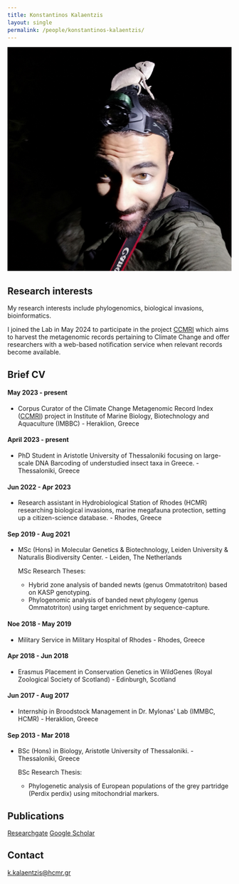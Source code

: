 ```yaml
---
title: Konstantinos Kalaentzis
layout: single
permalink: /people/konstantinos-kalaentzis/
---
```


![Photo of Konstantinos Kalaentzis](people_konstantinoskalaentzis2.jpg)


## Research interests

My research interests include phylogenomics, biological invasions, bioinformatics. 

I joined the Lab in May 2024 to participate in the project [CCMRI](http://ccmri.hcmr.gr/) which aims to harvest the metagenomic records pertaining to Climate Change and offer researchers with a web-based notification service when relevant records become available.

## Brief CV


#### May 2023 - present

  * Corpus Curator of the Climate Change Metagenomic Record Index ([CCMRI](http://ccmri.hcmr.gr/)) project in Institute of Marine Biology, Biotechnology and Aquaculture (IMBBC) - Heraklion, Greece 

  
#### April 2023 - present

  * PhD Student in Aristotle University of Thessaloniki focusing on large-scale DNA Barcoding of understudied insect taxa in Greece. - Thessaloniki, Greece 


#### Jun 2022 - Apr 2023

  * Research assistant in Hydrobiological Station of Rhodes (HCMR) researching biological invasions, marine megafauna protection, setting up a citizen-science database. - Rhodes, Greece 
  
  
#### Sep 2019 - Aug 2021
  * MSc (Hons) in Molecular Genetics & Biotechnology, Leiden University & Naturalis Biodiversity Center. - Leiden, The Netherlands
 
    MSc Research Theses:
    - Hybrid zone analysis of banded newts (genus Ommatotriton) based on KASP genotyping.
    - Phylogenomic analysis of banded newt phylogeny (genus Ommatotriton) using target enrichment by sequence-capture.

  
#### Noe 2018 - May 2019
  * Military Service in Military Hospital of Rhodes - Rhodes, Greece
 

#### Apr 2018 - Jun 2018
  * Erasmus Placement in Conservation Genetics in WildGenes (Royal Zoological Society of Scotland) - Edinburgh, Scotland

  
#### Jun 2017 - Aug 2017
  * Internship in Broodstock Management in Dr. Mylonas' Lab (IMMBC, HCMR) - Heraklion, Greece


#### Sep 2013 - Mar 2018
  * BSc (Hons) in Biology, Aristotle University of Thessaloniki. - Thessaloniki, Greece
 
    BSc Research Thesis:
    - Phylogenetic analysis of European populations of the grey partridge (Perdix perdix) using mitochondrial markers.
  
 
## Publications
[Researchgate](https://www.researchgate.net/profile/Konstantinos-Kalaentzis)
[Google Scholar](https://scholar.google.gr/citations?user=0zOE4YQAAAAJ&hl=en)


## Contact
<k.kalaentzis@hcmr.gr>

